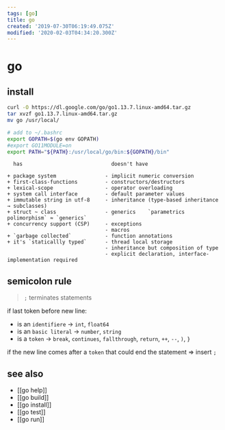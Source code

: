 ```yaml
---
tags: [go]
title: go
created: '2019-07-30T06:19:49.075Z'
modified: '2020-02-03T04:34:20.300Z'
---
```


# go

## install
```sh
curl -O https://dl.google.com/go/go1.13.7.linux-amd64.tar.gz
tar xvzf go1.13.7.linux-amd64.tar.gz
mv go /usr/local/

# add to ~/.bashrc
export GOPATH=$(go env GOPATH)
#export GO11MODULE=on
export PATH="${PATH}:/usr/local/go/bin:${GOPATH}/bin"
```

```
  has                             doesn't have

+ package system                - implicit numeric conversion
+ first-class-functions         - constructors/destructors
+ lexical-scope                 - operator overloading
+ system call interface         - default parameter values
+ immutable string in utf-8     - inheritance (type-based inheritance → subclasses)
+ struct ~ class                - generics    `parametrics polimorphism` ≈ `generics`
+ concurrency support (CSP)     - exceptions
                                - macros
+ `garbage collected`           - function annotations
+ it's `staticallly typed`      - thread local storage
                                - inheritance but composition of type
                                - explicit declaration, interface-implementation required
```

## semicolon rule

> `;` terminates statements

if last token before new line:
- is an `identifiere`   -> `int`, `float64`
- is an `basic literal` -> `number`, `string`
- is a `token`          -> `break`, `continues`, `fallthrough`, `return`, `++`, `--`, `)`, `}`

if the new line comes after a `token` that could end the statement => insert `;`

## see also
- [[go help]]
- [[go build]]
- [[go install]]
- [[go test]]
- [[go run]]
